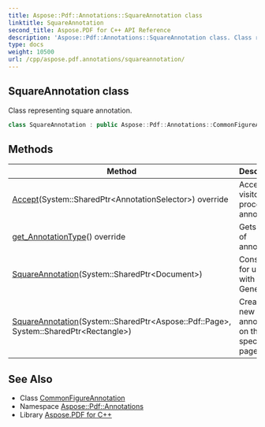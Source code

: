 ```yaml
---
title: Aspose::Pdf::Annotations::SquareAnnotation class
linktitle: SquareAnnotation
second_title: Aspose.PDF for C++ API Reference
description: 'Aspose::Pdf::Annotations::SquareAnnotation class. Class representing square annotation in C++.'
type: docs
weight: 10500
url: /cpp/aspose.pdf.annotations/squareannotation/
---
```

## SquareAnnotation class


Class representing square annotation.

```cpp
class SquareAnnotation : public Aspose::Pdf::Annotations::CommonFigureAnnotation
```

## Methods

| Method | Description |
| --- | --- |
| [Accept](./accept/)(System::SharedPtr\<AnnotationSelector\>) override | Accepts visitor to process annotation. |
| [get_AnnotationType](./get_annotationtype/)() override | Gets type of annotation. |
| [SquareAnnotation](./squareannotation/)(System::SharedPtr\<Document\>) | Constructor for using with Generator. |
| [SquareAnnotation](./squareannotation/)(System::SharedPtr\<Aspose::Pdf::Page\>, System::SharedPtr\<Rectangle\>) | Creates new Square annotation on the specified page. |
## See Also

* Class [CommonFigureAnnotation](../commonfigureannotation/)
* Namespace [Aspose::Pdf::Annotations](../)
* Library [Aspose.PDF for C++](../../)
